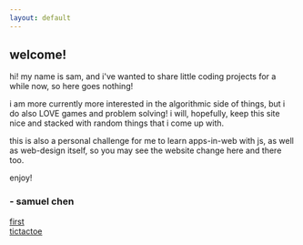 ```yaml
---
layout: default
---
```


## welcome!

hi! my name is sam, and i've wanted to share little coding projects for a while now, so here goes nothing! 

i am more currently more interested in the algorithmic side of things, but i do also LOVE games and problem solving! i will, hopefully, keep this site nice and stacked with random things that i come up with. 

this is also a personal challenge for me to learn apps-in-web with js, as well as web-design itself, so you may see the website change here and there too.

enjoy!

### - samuel chen 


[first](first)  
[tictactoe](tictactoe)